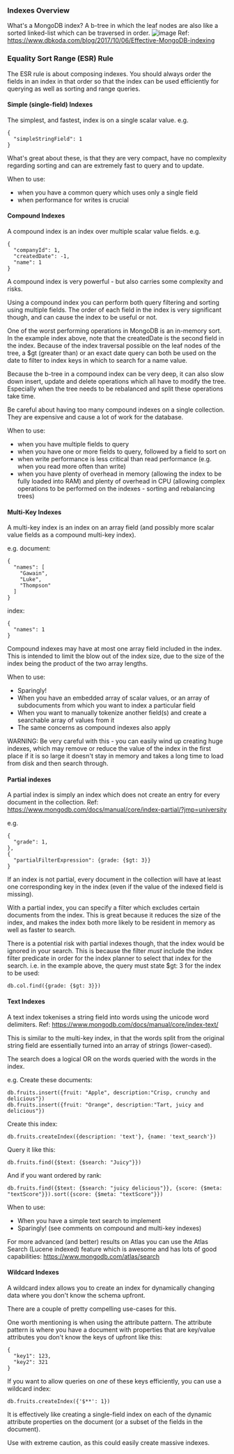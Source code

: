### Indexes Overview
What's a MongoDB index? A b-tree in which the leaf nodes are also like a sorted linked-list which can be traversed in order.
![image](https://user-images.githubusercontent.com/1756555/168875467-a6eaed01-5f3c-49ce-9d7d-5a3fdff8959a.png)
Ref: https://www.dbkoda.com/blog/2017/10/06/Effective-MongoDB-indexing


### Equality Sort Range (ESR) Rule
The ESR rule is about composing indexes. You should always order the fields in an index in that order so that the index can be used efficiently for querying as well as sorting and range queries. 

#### Simple (single-field) Indexes
The simplest, and fastest, index is on a single scalar value. e.g.  
```
{
  "simpleStringField": 1
}
```

What's great about these, is that they are very compact, have no complexity regarding sorting and can are extremely fast to query and to update.

When to use: 
- when you have a common query which uses only a single field
- when performance for writes is crucial


#### Compound Indexes
A compound index is an index over multiple scalar value fields. e.g.   
```
{
  "companyId": 1,
  "createdDate": -1,
  "name": 1
}
```

A compound index is very powerful - but also carries some complexity and risks. 

Using a compound index you can perform both query filtering and sorting using multiple fields. The order of each field in the index is very significant though, and can cause the index to be useful or not. 

One of the worst performing operations in MongoDB is an in-memory sort. In the example index above, note that the createdDate is the second field in the index. Because of the index traversal possible on the leaf nodes of the tree, a $gt (greater than) or an exact date query can both be used on the date to filter to index keys in which to search for a name value. 

Because the b-tree in a compound index can be very deep, it can also slow down insert, update and delete operations which all have to modify the tree. Especially when the tree needs to be rebalanced and split these operations take time.

Be careful about having too many compound indexes on a single collection. They are expensive and cause a lot of work for the database.

When to use:
- when you have multiple fields to query
- when you have one or more fields to query, followed by a field to sort on
- when write performance is less critical than read performance (e.g. when you read more often than write)
- when you have plenty of overhead in memory (allowing the index to be fully loaded into RAM) and plenty of overhead in CPU (allowing complex operations to be performed on the indexes - sorting and rebalancing trees)


#### Multi-Key Indexes
A multi-key index is an index on an array field (and possibly more scalar value fields as a compound multi-key index).

e.g. document:
```
{
  "names": [  
    "Gawain",
    "Luke",
    "Thompson"
  ]
}
```

index:
```
{
  "names": 1
}
```

Compound indexes may have at most one array field included in the index. This is intended to limit the blow out of the index size, due to 
the size of the index being the product of the two array lengths.

When to use:
- Sparingly!
- When you have an embedded array of scalar values, or an array of subdocuments from which you want to index a particular field
- When you want to manually tokenize another field(s) and create a searchable array of values from it
- The same concerns as compound indexes also apply

WARNING: Be very careful with this - you can easily wind up creating huge indexes, which may remove or reduce the value of the index in
the first place if it is so large it doesn't stay in memory and takes a long time to load from disk and then search through.


#### Partial indexes
A partial index is simply an index which does not create an entry for every document in the collection.
Ref: https://www.mongodb.com/docs/manual/core/index-partial/?jmp=university

e.g.
```
{
  "grade": 1,
},
{
  "partialFilterExpression": {grade: {$gt: 3}}
}
```

If an index is not partial, every document in the collection will have at least one corresponding key in the index (even if the value of 
the indexed field is missing).

With a partial index, you can specify a filter which excludes certain documents from the index. This is great because it reduces the size
of the index, and makes the index both more likely to be resident in memory as well as faster to search. 

There is a potential risk with partial indexes though, that the index would be ignored in your search. This is because the filter _must_
include the index filter predicate in order for the index planner to select that index for the search. 
i.e. in the example above, the query must state $gt: 3 for the index to be used:
```
db.col.find({grade: {$gt: 3}})
```

#### Text Indexes
A text index tokenises a string field into words using the unicode word delimiters. 
Ref: https://www.mongodb.com/docs/manual/core/index-text/

This is similar to the multi-key index, in that the words split from the original string field are essentially turned into an array of strings (lower-cased).

The search does a logical OR on the words queried with the words in the index.

e.g. 
Create these documents:
```
db.fruits.insert({fruit: "Apple", description:"Crisp, crunchy and delicious"})
db.fruits.insert({fruit: "Orange", description:"Tart, juicy and delicious"})
```
Create this index:
```
db.fruits.createIndex({description: 'text'}, {name: 'text_search'})
```
Query it like this:
```
db.fruits.find({$text: {$search: "Juicy"}})
```
And if you want ordered by rank:
```
db.fruits.find({$text: {$search: "juicy delicious"}}, {score: {$meta: "textScore"}}).sort({score: {$meta: "textScore"}})
```

When to use:
- When you have a simple text search to implement
- Sparingly! (see comments on compound and multi-key indexes)

For more advanced (and better) results on Atlas you can use the Atlas Search (Lucene indexed) feature which is awesome and has lots of good capabilities:
https://www.mongodb.com/atlas/search


#### Wildcard Indexes
A wildcard index allows you to create an index for dynamically changing data where you don't know the schema upfront. 

There are a couple of pretty compelling use-cases for this.

One worth mentioning is when using the attribute pattern. The attribute pattern is where you have a document with properties that are key/value attributes you don't know the keys of upfront like this:
```
{
  "key1": 123,
  "key2": 321
}
```

If you want to allow queries on _one_ of these keys efficiently, you can use a wildcard index:  
```
db.fruits.createIndex({'$**': 1})
```

It is effectively like creating a single-field index on each of the dynamic attribute properties on the document (or a subset of the fields in the document).

Use with extreme caution, as this could easily create massive indexes.
